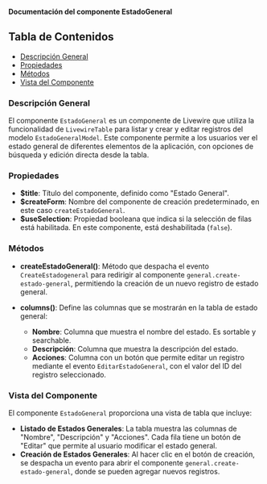 **Documentación del componente EstadoGeneral**

## Tabla de Contenidos
- [Descripción General](#descripción-general)
- [Propiedades](#propiedades)
- [Métodos](#métodos)
- [Vista del Componente](#vista-del-componente)

### Descripción General
El componente `EstadoGeneral` es un componente de Livewire que utiliza la funcionalidad de `LivewireTable` para listar y crear y editar registros del modelo `EstadoGeneralModel`. Este componente permite a los usuarios ver el estado general de diferentes elementos de la aplicación, con opciones de búsqueda y edición directa desde la tabla.

### Propiedades
- **$title**: Título del componente, definido como "Estado General".
- **$createForm**: Nombre del componente de creación predeterminado, en este caso `createEstadoGeneral`.
- **$useSelection**: Propiedad booleana que indica si la selección de filas está habilitada. En este componente, está deshabilitada (`false`).

### Métodos
- **createEstadoGeneral()**: Método que despacha el evento `CreateEstadogeneral` para redirigir al componente `general.create-estado-general`, permitiendo la creación de un nuevo registro de estado general.

- **columns()**: Define las columnas que se mostrarán en la tabla de estado general:
  - **Nombre**: Columna que muestra el nombre del estado. Es sortable y searchable.
  - **Descripción**: Columna que muestra la descripción del estado.
  - **Acciones**: Columna con un botón que permite editar un registro mediante el evento `EditarEstadoGeneral`, con el valor del ID del registro seleccionado.

### Vista del Componente
El componente `EstadoGeneral` proporciona una vista de tabla que incluye:

- **Listado de Estados Generales**: La tabla muestra las columnas de "Nombre", "Descripción" y "Acciones". Cada fila tiene un botón de "Editar" que permite al usuario modificar el estado general.
- **Creación de Estados Generales**: Al hacer clic en el botón de creación, se despacha un evento para abrir el componente `general.create-estado-general`, donde se pueden agregar nuevos registros.

